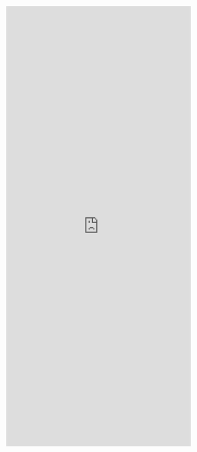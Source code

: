 
<iframe
  class="clickup-embed clickup-dynamic-height"
  src="https://forms.clickup.com/8459928/f/825mr-15651/KA1XDYU7CATN4M50RY"
  style="width: 100%; min-height: 1200px; border: none; background: transparent;"
  frameborder="0"
  allowfullscreen>
</iframe>
<script async src="https://app-cdn.clickup.com/assets/js/forms-embed/v1.js"></script>